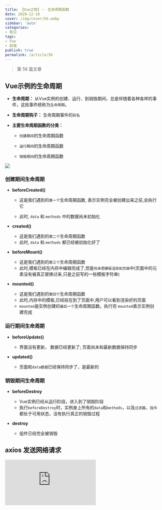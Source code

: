```yaml
---
title: 【Vue之旅】-- 生命周期函数
date: 2020-12-18
cover: /img/cover/56.webp
sidebar: 'auto'
categories:
- 笔记
tags:
- Vue
- 前端
publish: true
permalink: /article/56
---
```


> 第 56 篇文章
<!-- more -->

## Vue示例的生命周期
- **生命周期：** 从Vue实例的创建、运行、到销毁期间，总是伴随着各种各样的事件，这些事件统称为`生命周期`。

- **生命周期钩子：** 生命周期事件的`别名`

- **主要生命周期函数的分类：**
    - `创建期间`的生命周期函数
    
    - `运行期间`的生命周期函数
    
    - `销毁期间`的生命周期函数

![](/img/2020/vue_lifecycle_1.png)

### 创建期间生命周期
- **beforeCreated()**
    - 这是我们遇到的`第一个`生命周期函数, 表示实例完全被创建出来之前,会执行它

    - 此时, `data` 和 `methods` 中的数据尚未初始化

- **created()**
    - 这是我们遇到的`第二个`生命周期函数
    - 此时, `data` 和 `methods` 都已经被初始化好了

- **beforeMount()**
    - 这是我们遇到的`第三个`生命周期函数
    - 此时,模板已经在内存中编辑完成了,但是`尚未把模板渲染到页面`中(页面中的元素没有被真正替换过来,只是之前写的一些模板字符串)
- **mounted()**
    - 这是我们遇到的`第四个`生命周期函数
    - 此时,内存中的模板,已经挂在到了页面中,用户可以看到渲染好的页面
    - `mounted`是实例创建的`最后一个`生命周期函数。执行完 `mounted`表示实例创建完成 
    
### 运行期间生命周期
- **beforeUpdate()**
    - 界面没有更新， 数据已经更新了; 页面尚未和最新数据保持同步

- **updated()**
    - 页面和`data数据`已经保持同步了，是最新的

### 销毁期间生命周期
- **beforeDestroy**
    - Vue实例已经从运行阶段，进入到了销毁阶段
    - 执行`beforeDestroy`时，实例身上所有的`data`和`methods`，以及`过滤器`、`指令`都处于可用状态，没有执行真正的销毁过程

- **destroy**
    - 组件已经完全被销毁
    
## axios 发送网络请求

![参考地址](https://cn.vuejs.org/v2/cookbook/using-axios-to-consume-apis.html)